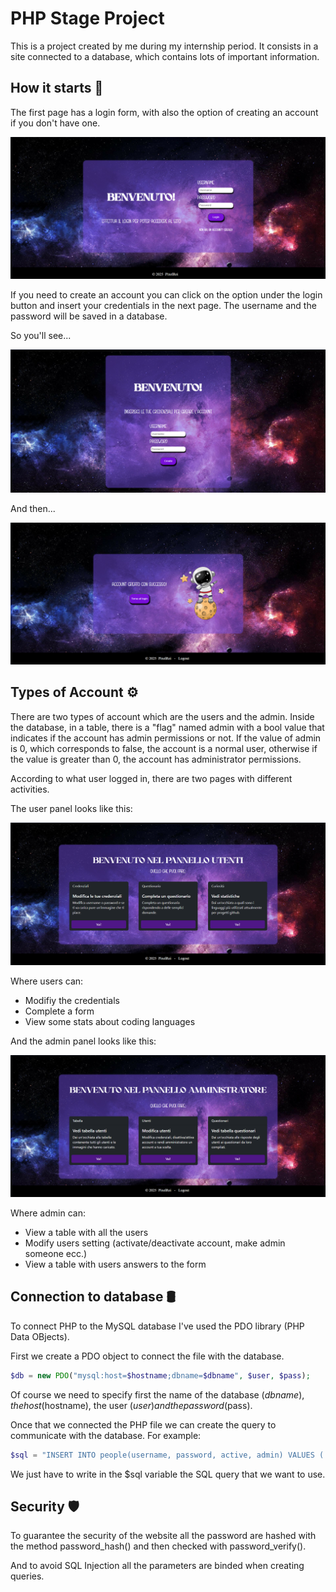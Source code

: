 
# PHP Stage Project

This is a project created by me during my internship period.
It consists in a site connected to a database, which contains lots of important information.

## How it starts 🌟

The first page has a login form, with also the option of creating an account if you don't have one.

![Login form](screenshots/login.png)

If you need to create an account you can click on the option under the login button and insert your credentials in the next page. The username and the password will be saved in a database.

So you'll see...

![creating account](screenshots/creating-account.png)

And then...

![account created](screenshots/account-created.png)

## Types of Account ⚙️

There are two types of account which are the users and the admin.
Inside the database, in a table, there is a "flag" named admin with a bool value that indicates if the account has admin permissions or not. If the value of admin is 0, which corresponds to false, the account is a normal user, otherwise if the value is greater than 0, the account has administrator permissions.

According to what user logged in, there are two pages with different activities.

The user panel looks like this:

![user panel](screenshots/user-panel.png)

Where users can:

- Modifiy the credentials
- Complete a form
- View some stats about coding languages

And the admin panel looks like this: 

![admin panel](screenshots/admin-panel.png)

Where admin can:

- View a table with all the users 
- Modify users setting (activate/deactivate account, make admin someone ecc.) 
- View a table with users answers to the form 

## Connection to database 🛢

To connect PHP to the MySQL database I've used the PDO library (PHP Data OBjects).

First we create a PDO object to connect the file with the database.

```php
$db = new PDO("mysql:host=$hostname;dbname=$dbname", $user, $pass);
```
Of course we need to specify first the name of the database ($dbname), the host ($hostname), the user ($user) and the password ($pass).

Once that we connected the PHP file we can create the query to communicate with the database.
For example:

```php
$sql = "INSERT INTO people(username, password, active, admin) VALUES (:username, :password, :active, :admin)";
```
We just have to write in the $sql variable the SQL query that we want to use.




## Security 🛡️

To guarantee the security of the website all the password are hashed with the method password_hash() and then checked with password_verify().

And to avoid SQL Injection all the parameters are binded when creating queries.